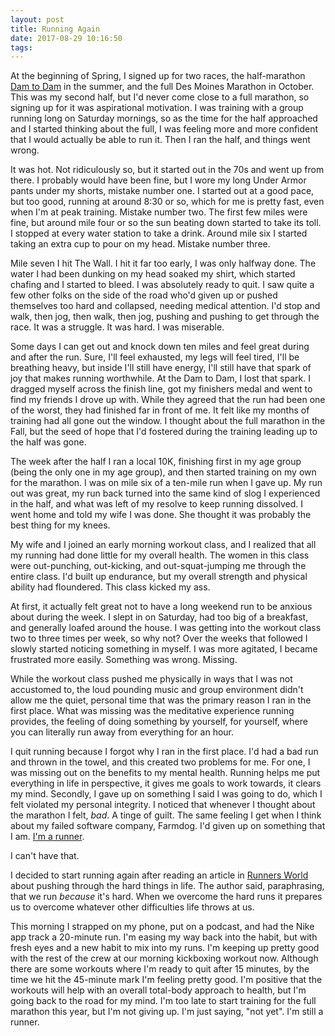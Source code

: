 ```yaml
---
layout: post
title: Running Again
date: 2017-08-29 10:16:50
tags: 
---
```


At the beginning of Spring, I signed up for two races, the half-marathon [Dam to Dam](http://damtodam.com) in the summer, and the full Des Moines Marathon in October. This was my second half, but I'd never come close to a full marathon, so signing up for it was aspirational motivation. I was training with a group running long on Saturday mornings, so as the time for the half approached and I started thinking about the full, I was feeling more and more confident that I would actually be able to run it. Then I ran the half, and things went wrong. 

It was hot. Not ridiculously so, but it started out in the 70s and went up from there. I probably would have been fine, but I wore my long Under Armor pants under my shorts, mistake number one. I started out at a good pace, but too good, running at around 8:30 or so, which for me is pretty fast, even when I'm at peak training. Mistake number two. The first few miles were fine, but around mile four or so the sun beating down started to take its toll. I stopped at every water station to take a drink. Around mile six I started taking an extra cup to pour on my head. Mistake number three. 

Mile seven I hit The Wall. I hit it far too early, I was only halfway done. The water I had been dunking on my head soaked my shirt, which started chafing and I started to bleed. I was absolutely ready to quit. I saw quite a few other folks on the side of the road who'd given up or pushed themselves too hard and collapsed, needing medical attention. I'd stop and walk, then jog, then walk, then jog, pushing and pushing to get through the race. It was a struggle. It was hard. I was miserable. 

Some days I can get out and knock down ten miles and feel great during and after the run. Sure, I'll feel exhausted, my legs will feel tired, I'll be breathing heavy, but inside I'll still have energy, I'll still have that spark of joy that makes running worthwhile. At the Dam to Dam, I lost that spark. I dragged myself across the finish line, got my finishers medal and went to find my friends I drove up with. While they agreed that the run had been one of the worst, they had finished far in front of me. It felt like my months of training had all gone out the window. I thought about the full marathon in the Fall, but the seed of hope that I'd fostered during the training leading up to the half was gone. 

The week after the half I ran a local 10K, finishing first in my age group  (being the only one in my age group), and then started training on my own for the marathon. I was on mile six of a ten-mile run when I gave up. My run out was great, my run back turned into the same kind of slog I experienced in the half, and what was left of my resolve to keep running dissolved. I went home and told my wife I was done. She thought it was probably the best thing for my knees. 

My wife and I joined an early morning workout class, and I realized that all my running had done little for my overall health. The women in this class were out-punching, out-kicking, and out-squat-jumping me through the entire class. I'd built up endurance, but my overall strength and physical ability had floundered. This class kicked my ass.

At first, it actually felt great not to have a long weekend run to be anxious about during the week. I slept in on Saturday, had too big of a breakfast, and generally loafed around the house. I was getting into the workout class two to three times per week, so why not? Over the weeks that followed I slowly started noticing something in myself. I was more agitated, I became frustrated more easily. Something was wrong. Missing.

While the workout class pushed me physically in ways that I was not accustomed to, the loud pounding music and group environment didn't allow me the quiet, personal time that was the primary reason I ran in the first place. What was missing was the meditative experience running provides, the feeling of doing something by yourself, for yourself, where you can literally run away from everything for an hour.

I quit running because I forgot why I ran in the first place. I'd had a bad run and thrown in the towel, and this created two problems for me. For one, I was missing out on the benefits to my mental health. Running helps me put everything in life in perspective, it gives me goals to work towards, it clears my mind. Secondly, I gave up on something I said I was going to do, which I felt violated my personal integrity. I noticed that whenever I thought about the marathon I felt, *bad*. A tinge of guilt. The same feeling I get when I think about my failed software company, Farmdog. I'd given up on something that I am. [I'm a runner](http://jonathanbuys.net/A_Runner/). 

I can't have that. 

I decided to start running again after reading an article in [Runners World](https://www.scribd.com/article/355869451/Embrace-The-Tough-Stuff) about pushing through the hard things in life. The author said, paraphrasing, that we run *because* it's hard. When we overcome the hard runs it prepares us to overcome whatever other difficulties life throws at us. 

This morning I strapped on my phone, put on a podcast, and had the Nike app track a 20-minute run. I'm easing my way back into the habit, but with fresh eyes and a new habit to mix into my runs. I'm keeping up pretty good with the rest of the crew at our morning kickboxing workout now. Although there are some workouts where I'm ready to quit after 15 minutes, by the time we hit the 45-minute mark I'm feeling pretty good. I'm positive that the workouts will help with an overall total-body approach to health, but I'm going back to the road for my mind. I'm too late to start training for the full marathon this year, but I'm not giving up. I'm just saying, "not yet". I'm still a runner.

